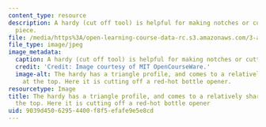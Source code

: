 ```yaml
---
content_type: resource
description: A hardy (cut off tool) is helpful for making notches or cutting off a
  piece.
file: /media/https%3A/open-learning-course-data-rc.s3.amazonaws.com/3-a04-modern-blacksmithing-and-physical-metallurgy-fall-2008/9039d45062954400f8f5efafe9e5e8cd_009.jpg
file_type: image/jpeg
image_metadata:
  caption: A hardy (cut off tool) is helpful for making notches or cutting off a piece.
  credit: 'Credit: Image courtesy of MIT OpenCourseWare.'
  image-alt: The hardy has a triangle profile, and comes to a relatively sharp point
    at the top. Here it is cutting off a red-hot bottle opener.
resourcetype: Image
title: The hardy has a triangle profile, and comes to a relatively sharp point at
  the top. Here it is cutting off a red-hot bottle opener
uid: 9039d450-6295-4400-f8f5-efafe9e5e8cd
---
```

